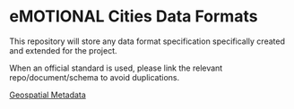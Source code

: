 # eMOTIONAL Cities Data Formats

This repository will store any data format specification specifically created and extended for the project.

When an official standard is used, please link the relevant repo/document/schema to avoid duplications.

[Geospatial Metadata](./metadata/metadata.md)